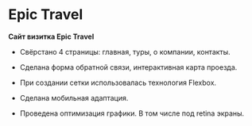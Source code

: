 # Epic Travel

**Сайт визитка Epic Travel**

* Свёрстано 4 страницы: главная, туры, о компании, контакты.

* Сделана форма обратной связи, интерактивная карта проезда.

* При создании сетки использовалась технология Flexbox.

* Сделана мобильная адаптация.

* Проведена оптимизация графики. В том числе под retina экраны.
